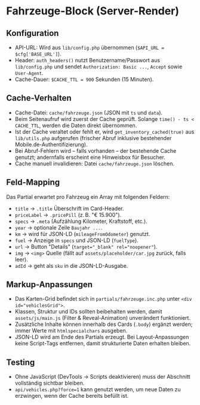 ﻿# Fahrzeuge-Block (Server-Render)

## Konfiguration
- API-URL: Wird aus `lib/config.php` übernommen (`$API_URL = $cfg['BASE_URL']`).
- Header: `auth_headers()` nutzt Benutzername/Passwort aus `lib/config.php` und sendet `Authorization: Basic ...`, `Accept` sowie `User-Agent`.
- Cache-Dauer: `$CACHE_TTL = 900` Sekunden (15 Minuten).

## Cache-Verhalten
- Cache-Datei: `cache/fahrzeuge.json` (JSON mit `ts` und `data`).
- Beim Seitenaufruf wird zuerst der Cache geprüft. Solange `time() - ts < CACHE_TTL`, werden die Daten direkt übernommen.
- Ist der Cache veraltet oder fehlt er, wird `get_inventory_cached(true)` aus `lib/utils.php` aufgerufen (frischer Abruf inklusive bestehender Mobile.de-Authentifizierung).
- Bei Abruf-Fehlern wird – falls vorhanden – der bestehende Cache genutzt; andernfalls erscheint eine Hinweisbox für Besucher.
- Cache manuell invalidieren: Datei `cache/fahrzeuge.json` löschen.

## Feld-Mapping
Das Partial erwartet pro Fahrzeug ein Array mit folgenden Feldern:
- `title` → `.title` Überschrift im Card-Header.
- `priceLabel` → `.pricePill` (z. B. "€ 15.900").
- `specs` → `.meta` (Aufzählung Kilometer, Kraftstoff, etc.).
- `year` → optionale Zeile `Baujahr ...`.
- `km` → wird für JSON-LD (`mileageFromOdometer`) genutzt.
- `fuel` → Anzeige in `specs` und JSON-LD (`fuelType`).
- `url` → Button "Details" (`target="_blank" rel="noopener"`).
- `img` → `<img>` Quelle (fällt auf `assets/placeholder/car.jpg` zurück, falls leer).
- `adId` → geht als `sku` in die JSON-LD-Ausgabe.

## Markup-Anpassungen
- Das Karten-Grid befindet sich in `partials/fahrzeuge.inc.php` unter `<div id="vehiclesGrid">`.
- Klassen, Struktur und IDs sollten beibehalten werden, damit `assets/js/main.js` (Filter & Reveal-Animation) unverändert funktioniert.
- Zusätzliche Inhalte können innerhalb des Cards (`.body`) ergänzt werden; immer Werte mit `htmlspecialchars` ausgeben.
- JSON-LD wird am Ende des Partials erzeugt. Bei Layout-Anpassungen keine Script-Tags entfernen, damit strukturierte Daten erhalten bleiben.

## Testing
- Ohne JavaScript (DevTools → Scripts deaktivieren) muss der Abschnitt vollständig sichtbar bleiben.
- `api/vehicles.php?force=1` kann genutzt werden, um neue Daten zu erzwingen, wenn der Cache bereits befüllt ist.
